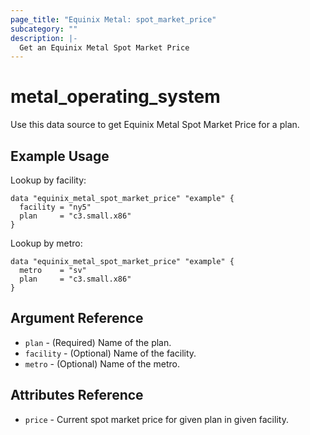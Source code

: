 ```yaml
---
page_title: "Equinix Metal: spot_market_price"
subcategory: ""
description: |-
  Get an Equinix Metal Spot Market Price
---
```


# metal\_operating\_system

Use this data source to get Equinix Metal Spot Market Price for a plan.

## Example Usage

Lookup by facility:

```hcl
data "equinix_metal_spot_market_price" "example" {
  facility = "ny5"
  plan     = "c3.small.x86"
}
```

Lookup by metro:

```hcl
data "equinix_metal_spot_market_price" "example" {
  metro    = "sv"
  plan     = "c3.small.x86"
}
```

## Argument Reference

* `plan` - (Required) Name of the plan.
* `facility` - (Optional) Name of the facility.
* `metro` - (Optional) Name of the metro.

## Attributes Reference

* `price` - Current spot market price for given plan in given facility.
